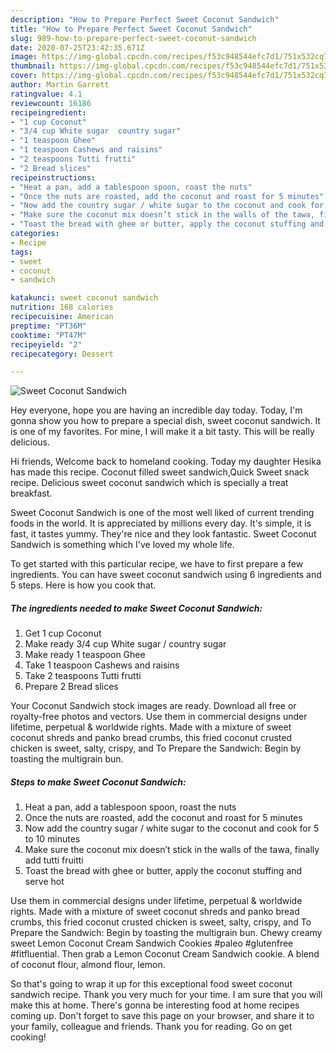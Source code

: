 ```yaml
---
description: "How to Prepare Perfect Sweet Coconut Sandwich"
title: "How to Prepare Perfect Sweet Coconut Sandwich"
slug: 989-how-to-prepare-perfect-sweet-coconut-sandwich
date: 2020-07-25T23:42:35.671Z
image: https://img-global.cpcdn.com/recipes/f53c948544efc7d1/751x532cq70/sweet-coconut-sandwich-recipe-main-photo.jpg
thumbnail: https://img-global.cpcdn.com/recipes/f53c948544efc7d1/751x532cq70/sweet-coconut-sandwich-recipe-main-photo.jpg
cover: https://img-global.cpcdn.com/recipes/f53c948544efc7d1/751x532cq70/sweet-coconut-sandwich-recipe-main-photo.jpg
author: Martin Garrett
ratingvalue: 4.1
reviewcount: 16186
recipeingredient:
- "1 cup Coconut"
- "3/4 cup White sugar  country sugar"
- "1 teaspoon Ghee"
- "1 teaspoon Cashews and raisins"
- "2 teaspoons Tutti frutti"
- "2 Bread slices"
recipeinstructions:
- "Heat a pan, add a tablespoon spoon, roast the nuts"
- "Once the nuts are roasted, add the coconut and roast for 5 minutes"
- "Now add the country sugar / white sugar to the coconut and cook for 5 to 10 minutes"
- "Make sure the coconut mix doesn’t stick in the walls of the tawa, finally add tutti fruitti"
- "Toast the bread with ghee or butter, apply the coconut stuffing and serve hot"
categories:
- Recipe
tags:
- sweet
- coconut
- sandwich

katakunci: sweet coconut sandwich 
nutrition: 168 calories
recipecuisine: American
preptime: "PT36M"
cooktime: "PT47M"
recipeyield: "2"
recipecategory: Dessert

---
```



![Sweet Coconut Sandwich](https://img-global.cpcdn.com/recipes/f53c948544efc7d1/751x532cq70/sweet-coconut-sandwich-recipe-main-photo.jpg)

Hey everyone, hope you are having an incredible day today. Today, I'm gonna show you how to prepare a special dish, sweet coconut sandwich. It is one of my favorites. For mine, I will make it a bit tasty. This will be really delicious.

Hi friends, Welcome back to homeland cooking. Today my daughter Hesika has made this recipe. Coconut filled sweet sandwich,Quick Sweet snack recipe. Delicious sweet coconut sandwich which is specially a treat breakfast.

Sweet Coconut Sandwich is one of the most well liked of current trending foods in the world. It is appreciated by millions every day. It's simple, it is fast, it tastes yummy. They're nice and they look fantastic. Sweet Coconut Sandwich is something which I've loved my whole life.


To get started with this particular recipe, we have to first prepare a few ingredients. You can have sweet coconut sandwich using 6 ingredients and 5 steps. Here is how you cook that.

<!--inarticleads1-->

##### The ingredients needed to make Sweet Coconut Sandwich:

1. Get 1 cup Coconut
1. Make ready 3/4 cup White sugar / country sugar
1. Make ready 1 teaspoon Ghee
1. Take 1 teaspoon Cashews and raisins
1. Take 2 teaspoons Tutti frutti
1. Prepare 2 Bread slices


Your Coconut Sandwich stock images are ready. Download all free or royalty-free photos and vectors. Use them in commercial designs under lifetime, perpetual &amp; worldwide rights. Made with a mixture of sweet coconut shreds and panko bread crumbs, this fried coconut crusted chicken is sweet, salty, crispy, and To Prepare the Sandwich: Begin by toasting the multigrain bun. 

<!--inarticleads2-->

##### Steps to make Sweet Coconut Sandwich:

1. Heat a pan, add a tablespoon spoon, roast the nuts
1. Once the nuts are roasted, add the coconut and roast for 5 minutes
1. Now add the country sugar / white sugar to the coconut and cook for 5 to 10 minutes
1. Make sure the coconut mix doesn’t stick in the walls of the tawa, finally add tutti fruitti
1. Toast the bread with ghee or butter, apply the coconut stuffing and serve hot


Use them in commercial designs under lifetime, perpetual &amp; worldwide rights. Made with a mixture of sweet coconut shreds and panko bread crumbs, this fried coconut crusted chicken is sweet, salty, crispy, and To Prepare the Sandwich: Begin by toasting the multigrain bun. Chewy creamy sweet Lemon Coconut Cream Sandwich Cookies #paleo #glutenfree #fitfluential. Then grab a Lemon Coconut Cream Sandwich cookie. A blend of coconut flour, almond flour, lemon. 

So that's going to wrap it up for this exceptional food sweet coconut sandwich recipe. Thank you very much for your time. I am sure that you will make this at home. There's gonna be interesting food at home recipes coming up. Don't forget to save this page on your browser, and share it to your family, colleague and friends. Thank you for reading. Go on get cooking!

